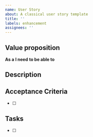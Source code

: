 ```yaml
---
name: User Story
about: A classical user story template
title: ''
labels: enhancement
assignees: ''
---
```


## Value proposition

**As a**
**I need**
**to be able to**

## Description

## Acceptance Criteria

- [ ]

## Tasks

- [ ]
